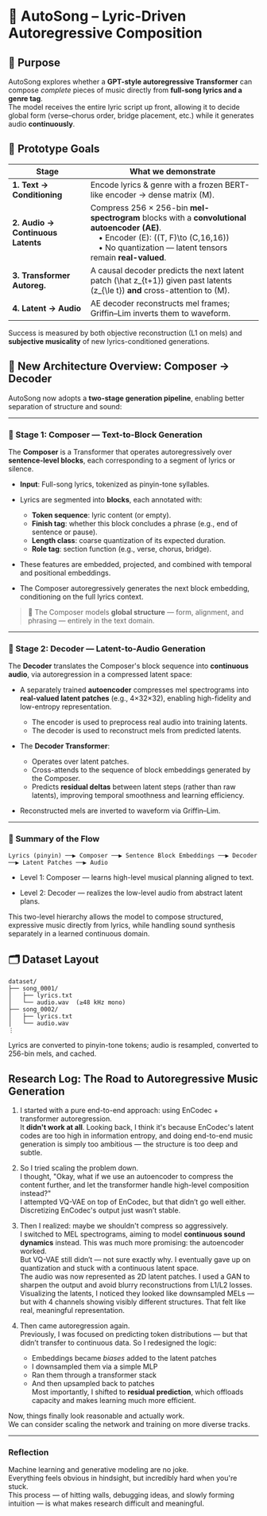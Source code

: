 # 🎵 AutoSong – Lyric-Driven Autoregressive Composition

## 🧠 Purpose  
AutoSong explores whether a **GPT-style autoregressive Transformer** can compose *complete* pieces of music directly from **full-song lyrics and a genre tag**.  
The model receives the entire lyric script up front, allowing it to decide global form (verse–chorus order, bridge placement, etc.) while it generates audio **continuously**.

## 🎯 Prototype Goals  
| Stage | What we demonstrate |
|-------|---------------------|
| **1. Text → Conditioning** | Encode lyrics & genre with a frozen BERT-like encoder → dense matrix \(M\). |
| **2. Audio → Continuous Latents** | Compress 256 × 256-bin **mel-spectrogram** blocks with a **convolutional autoencoder (AE)**.<br> • Encoder \(E\): \((T, F)\to (C,16,16)\)<br> • No quantization — latent tensors remain **real-valued**. |
| **3. Transformer Autoreg.** | A causal decoder predicts the next latent patch \(\hat z_{t+1}\) given past latents \(z_{\le t}\) **and** cross-attention to \(M\). |
| **4. Latent → Audio** | AE decoder reconstructs mel frames; Griffin–Lim inverts them to waveform. |

Success is measured by both objective reconstruction (L1 on mels) and **subjective musicality** of new lyrics-conditioned generations.

## 🧠 New Architecture Overview: Composer → Decoder

AutoSong now adopts a **two-stage generation pipeline**, enabling better separation of structure and sound:

---

### 🧱 Stage 1: Composer — Text-to-Block Generation

The **Composer** is a Transformer that operates autoregressively over **sentence-level blocks**, each corresponding to a segment of lyrics or silence.

- **Input**: Full-song lyrics, tokenized as pinyin-tone syllables.
- Lyrics are segmented into **blocks**, each annotated with:
  - **Token sequence**: lyric content (or empty).
  - **Finish tag**: whether this block concludes a phrase (e.g., end of sentence or pause).
  - **Length class**: coarse quantization of its expected duration.
  - **Role tag**: section function (e.g., verse, chorus, bridge).

- These features are embedded, projected, and combined with temporal and positional embeddings.
- The Composer autoregressively generates the next block embedding, conditioning on the full lyrics context.

> 🧠 The Composer models **global structure** — form, alignment, and phrasing — entirely in the text domain.

---

### 🎼 Stage 2: Decoder — Latent-to-Audio Generation

The **Decoder** translates the Composer's block sequence into **continuous audio**, via autoregression in a compressed latent space:

- A separately trained **autoencoder** compresses mel spectrograms into **real-valued latent patches** (e.g., 4×32×32), enabling high-fidelity and low-entropy representation.
  - The encoder is used to preprocess real audio into training latents.
  - The decoder is used to reconstruct mels from predicted latents.
- The **Decoder Transformer**:
  - Operates over latent patches.
  - Cross-attends to the sequence of block embeddings generated by the Composer.
  - Predicts **residual deltas** between latent steps (rather than raw latents), improving temporal smoothness and learning efficiency.

- Reconstructed mels are inverted to waveform via Griffin–Lim.

---

### 🔄 Summary of the Flow

```text
Lyrics (pinyin) ──▶ Composer ──▶ Sentence Block Embeddings ──▶ Decoder ──▶ Latent Patches ──▶ Audio
```
- Level 1: Composer — learns high-level musical planning aligned to text.

- Level 2: Decoder — realizes the low-level audio from abstract latent plans.

This two-level hierarchy allows the model to compose structured, expressive music directly from lyrics, while handling sound synthesis separately in a learned continuous domain.


## 🗂️ Dataset Layout
```plaintext
dataset/
├── song_0001/
│   ├── lyrics.txt
│   └── audio.wav  (≥48 kHz mono)
├── song_0002/
│   ├── lyrics.txt
│   └── audio.wav
⋮
```
Lyrics are converted to pinyin-tone tokens; audio is resampled, converted to 256-bin mels, and cached.

## Research Log: The Road to Autoregressive Music Generation

1. I started with a pure end-to-end approach: using EnCodec + transformer autoregression.  
   It **didn't work at all**. Looking back, I think it's because EnCodec's latent codes are too high in information entropy, and doing end-to-end music generation is simply too ambitious — the structure is too deep and subtle.

2. So I tried scaling the problem down.  
   I thought, "Okay, what if we use an autoencoder to compress the content further, and let the transformer handle high-level composition instead?"  
   I attempted VQ-VAE on top of EnCodec, but that didn’t go well either. Discretizing EnCodec's output just wasn’t stable.

3. Then I realized: maybe we shouldn't compress so aggressively.  
   I switched to MEL spectrograms, aiming to model **continuous sound dynamics** instead. This was much more promising: the autoencoder worked.  
   But VQ-VAE still didn’t — not sure exactly why. I eventually gave up on quantization and stuck with a continuous latent space.  
   The audio was now represented as 2D latent patches. I used a GAN to sharpen the output and avoid blurry reconstructions from L1/L2 losses.  
   Visualizing the latents, I noticed they looked like downsampled MELs — but with 4 channels showing visibly different structures. That felt like real, meaningful representation.

4. Then came autoregression again.  
   Previously, I was focused on predicting token distributions — but that didn’t transfer to continuous data. So I redesigned the logic:  
   - Embeddings became *biases* added to the latent patches  
   - I downsampled them via a simple MLP  
   - Ran them through a transformer stack  
   - And then upsampled back to patches  
   Most importantly, I shifted to **residual prediction**, which offloads capacity and makes learning much more efficient.

Now, things finally look reasonable and actually work.  
We can consider scaling the network and training on more diverse tracks.

---

### Reflection

Machine learning and generative modeling are no joke.  
Everything feels obvious in hindsight, but incredibly hard when you're stuck.  
This process — of hitting walls, debugging ideas, and slowly forming intuition — is what makes research difficult and meaningful.
